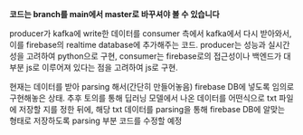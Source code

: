 **코드는 branch를 main에서 master로 바꾸셔야 볼 수 있습니다**

producer가 kafka에 write한 데이터를 consumer 측에서 kafka에서 다시 받아와서, 이를 firebase의 realtime database에 추가해주는 코드.
producer는 성능과 실시간성을 고려하여 python으로 구현, consumer는 firebase로의 접근성이나 백엔드가 대부분 js로 이루어져 있다는 점을 고려하여 js로 구현.

현재는 데이터를 받아 parsing 해서(간단히 만들어놓음) firebase DB에 넣도록 임의로 구현해놓은 상태. 추후 토의를 통해 딥러닝 모델에서 나온 데이터를 어떤식으로 txt 파일에
저장할 지를 정한 뒤에, 해당 txt 데이터를 parsing을 통해 firebase DB에 알맞는 형태로 저장하도록 parsing 부분 코드를 수정할 예정
